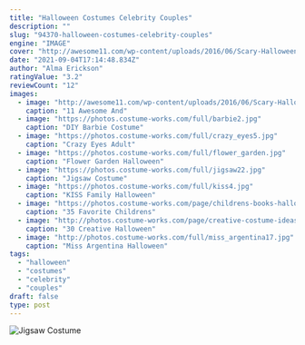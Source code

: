 ```yaml
---
title: "Halloween Costumes Celebrity Couples"
description: ""
slug: "94370-halloween-costumes-celebrity-couples"
engine: "IMAGE"
cover: "http://awesome11.com/wp-content/uploads/2016/06/Scary-Halloween-Costume-Ideas-for-Couples.jpg"
date: "2021-09-04T17:14:48.834Z"
author: "Alma Erickson"
ratingValue: "3.2"
reviewCount: "12"
images:
  - image: "http://awesome11.com/wp-content/uploads/2016/06/Scary-Halloween-Costume-Ideas-for-Couples.jpg"
    caption: "11 Awesome And"
  - image: "https://photos.costume-works.com/full/barbie2.jpg"
    caption: "DIY Barbie Costume"
  - image: "https://photos.costume-works.com/full/crazy_eyes5.jpg"
    caption: "Crazy Eyes Adult"
  - image: "https://photos.costume-works.com/full/flower_garden.jpg"
    caption: "Flower Garden Halloween"
  - image: "https://photos.costume-works.com/full/jigsaw22.jpg"
    caption: "Jigsaw Costume"
  - image: "https://photos.costume-works.com/full/kiss4.jpg"
    caption: "KISS Family Halloween"
  - image: "https://photos.costume-works.com/page/childrens-books-halloween-costumes.jpg"
    caption: "35 Favorite Childrens"
  - image: "http://photos.costume-works.com/page/creative-costume-ideas-for-boys.jpg"
    caption: "30 Creative Halloween"
  - image: "http://photos.costume-works.com/full/miss_argentina17.jpg"
    caption: "Miss Argentina Halloween"
tags:
  - "halloween"
  - "costumes"
  - "celebrity"
  - "couples"
draft: false
type: post
---
```



![Jigsaw Costume](https://photos.costume-works.com/full/jigsaw22.jpg "Jigsaw Costume")


<!--inArticleAds-->

<!--galleryOne-->


<!--inArticleAds-->

<!--galleryTwo-->


<!--galleryThree-->

